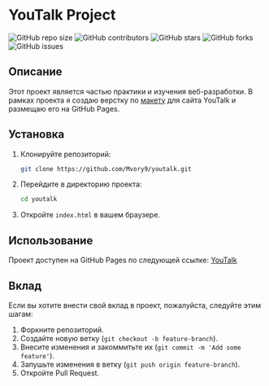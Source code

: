 # YouTalk Project

![GitHub repo size](https://img.shields.io/github/repo-size/Mvory9/youtalk)
![GitHub contributors](https://img.shields.io/github/contributors/Mvory9/youtalk)
![GitHub stars](https://img.shields.io/github/stars/Mvory9/youtalk?style=social)
![GitHub forks](https://img.shields.io/github/forks/Mvory9/youtalk?style=social)
![GitHub issues](https://img.shields.io/github/issues/Mvory9/youtalk)

## Описание

Этот проект является частью практики и изучения веб-разработки. В рамках проекта я создаю верстку по [макету](https://www.figma.com/file/NsD6GG3ZWD29ZWzkCMUkjU/Youtalk---Blog?t=uSFxX1tmP6DXIxIn-1) для сайта YouTalk и размещаю его на GitHub Pages.

## Установка

1. Клонируйте репозиторий:
    ```bash
    git clone https://github.com/Mvory9/youtalk.git
    ```
2. Перейдите в директорию проекта:
    ```bash
    cd youtalk
    ```
3. Откройте `index.html` в вашем браузере.

## Использование

Проект доступен на GitHub Pages по следующей ссылке: [YouTalk](https://Mvory9.github.io/youtalk/)

## Вклад

Если вы хотите внести свой вклад в проект, пожалуйста, следуйте этим шагам:

1. Форкните репозиторий.
2. Создайте новую ветку (`git checkout -b feature-branch`).
3. Внесите изменения и закоммитьте их (`git commit -m 'Add some feature'`).
4. Запушьте изменения в ветку (`git push origin feature-branch`).
5. Откройте Pull Request.